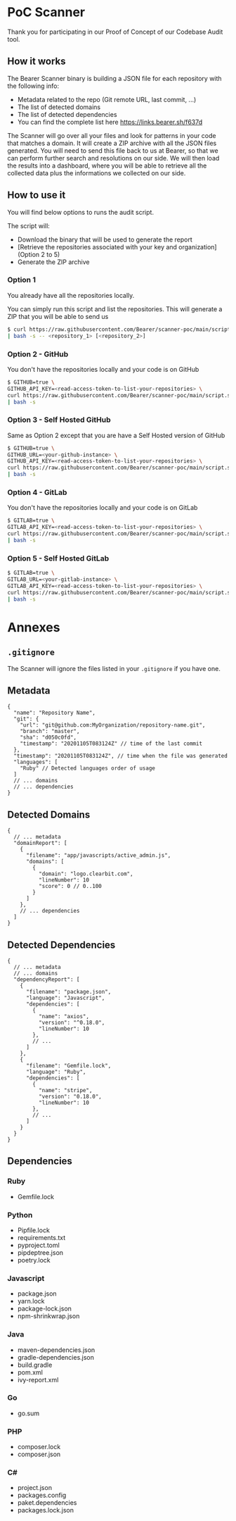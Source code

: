 # PoC Scanner

Thank you for participating in our Proof of Concept of our Codebase Audit tool. 

## How it works

The Bearer Scanner binary is building a JSON file for each repository with the following info:

- Metadata related to the repo (Git remote URL, last commit, ...) 
- The list of detected domains
- The list of detected dependencies
- You can find the complete list here https://links.bearer.sh/f637d

The Scanner will go over all your files and look for patterns in your code that matches a domain. It will create a ZIP archive with all the JSON files generated. You will need to send this file back to us at Bearer, so that we can perform further search and resolutions on our side. We will then load the results into a dashboard, where you will be able to retrieve all the collected data plus the informations we collected on our side.

## How to use it

You will find below options to runs the audit script.

The script will:

- Download the binary that will be used to generate the report
- [Retrieve the repositories associated with your key and organization] (Option 2 to 5)
- Generate the ZIP archive

### Option 1

You already have all the repositories locally.

You can simply run this script and list the repositories. This will generate a ZIP that you will be able to send us

```bash
$ curl https://raw.githubusercontent.com/Bearer/scanner-poc/main/script.sh \
| bash -s -- <repository_1> [<repository_2>]
```

### Option 2 - GitHub

You don't have the repositories locally and your code is on GitHub

```bash
$ GITHUB=true \
GITHUB_API_KEY=<read-access-token-to-list-your-repositories> \
curl https://raw.githubusercontent.com/Bearer/scanner-poc/main/script.sh \
| bash -s
```

### Option 3 - Self Hosted GitHub

Same as Option 2 except that you are have a Self Hosted version of GitHub

```bash
$ GITHUB=true \
GITHUB_URL=<your-github-instance> \
GITHUB_API_KEY=<read-access-token-to-list-your-repositories> \
curl https://raw.githubusercontent.com/Bearer/scanner-poc/main/script.sh \
| bash -s
```

### Option 4 - GitLab

You don't have the repositories locally and your code is on GitLab

```bash
$ GITLAB=true \
GITLAB_API_KEY=<read-access-token-to-list-your-repositories> \
curl https://raw.githubusercontent.com/Bearer/scanner-poc/main/script.sh \
| bash -s
```

### Option 5 - Self Hosted GitLab

```bash
$ GITLAB=true \
GITLAB_URL=<your-gitlab-instance> \
GITLAB_API_KEY=<read-access-token-to-list-your-repositories> \
curl https://raw.githubusercontent.com/Bearer/scanner-poc/main/script.sh \
| bash -s
```

# Annexes

## `.gitignore`

The Scanner will ignore the files listed in your `.gitignore` if you have one.

## Metadata

```jsonc
{
  "name": "Repository Name",
  "git": {
    "url": "git@github.com:MyOrganization/repository-name.git",
    "branch": "master",
    "sha": "d050c0fd",
    "timestamp": "20201105T083124Z" // time of the last commit
  },
  "timestamp": "20201105T083124Z", // time when the file was generated
  "languages": [
    "Ruby" // Detected languages order of usage
  ]
  // ... domains
  // ... dependencies
}
```

## Detected Domains

```jsonc
{
  // ... metadata
  "domainReport": [
    {
      "filename": "app/javascripts/active_admin.js",
      "domains": [
        {
          "domain": "logo.clearbit.com",
          "lineNumber": 10
          "score": 0 // 0..100
        }
      ]
    },
    // ... dependencies
  ]
}
```

## Detected Dependencies

```jsonc
{
  // ... metadata
  // ... domains
  "dependencyReport": [
    {
      "filename": "package.json",
      "language": "Javascript",
      "dependencies": [
        {
          "name": "axios",
          "version": "^0.18.0",
          "lineNumber": 10
        },
        // ...
      ]
    },
    {
      "filename": "Gemfile.lock",
      "language": "Ruby",
      "dependencies": [
        {
          "name": "stripe",
          "version": "0.18.0",
          "lineNumber": 10
        },
        // ...
      ]
    }
  }
}
```

## Dependencies

### Ruby

- Gemfile.lock

### Python

- Pipfile.lock
- requirements.txt
- pyproject.toml
- pipdeptree.json
- poetry.lock

### Javascript

- package.json
- yarn.lock
- package-lock.json
- npm-shrinkwrap.json

### Java

- maven-dependencies.json
- gradle-dependencies.json
- build.gradle
- pom.xml
- ivy-report.xml

### Go

- go.sum

### PHP

- composer.lock
- composer.json

### C#

- project.json
- packages.config
- paket.dependencies
- packages.lock.json
